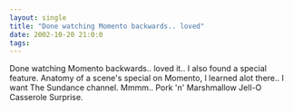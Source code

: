 ```yaml
---
layout: single
title: "Done watching Momento backwards.. loved"
date: 2002-10-20 21:0:0
tags: 
---
```


Done watching Momento backwards.. loved it.. I also found a special feature. Anatomy of a scene's special on Momento, I learned alot there.. I want The Sundance channel. Mmmm.. Pork 'n' Marshmallow Jell-O Casserole Surprise.

